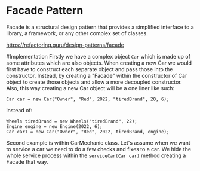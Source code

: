 # Facade Pattern
Facade is a structural design pattern that provides a simplified interface to a 
library, a framework, or any other complex set of classes.

https://refactoring.guru/design-patterns/facade

#Implementation
Firstly we have a complex object ```Car``` which is made up of some attributes which are also objects. When creating
a new Car we would first have to construct each separate object and pass those into the constructor. Instead,
by creating a "Facade" within the constructor of Car object to create those objects and allow a more decoupled
constructor. Also, this way creating a new Car object will be a one liner like such:

```
Car car = new Car("Owner", "Red", 2022, "tiredBrand", 20, 6);
```

instead of:

``` 
Wheels tiredBrand = new Wheels("tiredBrand", 22);
Engine engine = new Engine(2022, 6);
Car car1 = new Car("Owner", "Red", 2022, tiredBrand, engine);
```

Second example is within CarMechanic class. Let's assume when we want to service a car we need to do a 
few checks and fixes to a car. We hide the whole service process within the ```serviceCar(Car car)``` method 
creating a Facade that way.
